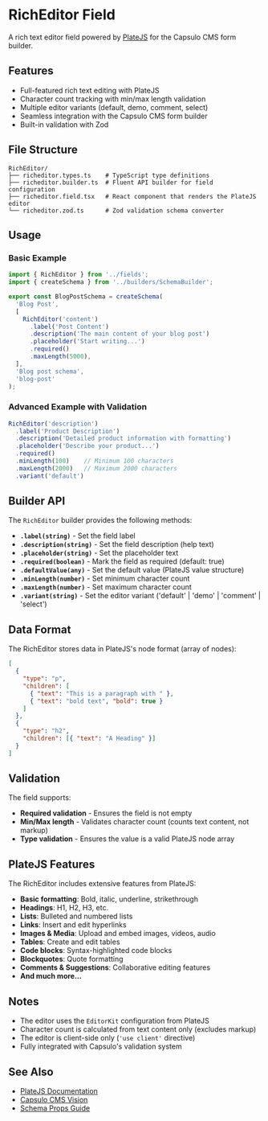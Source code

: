 # RichEditor Field

A rich text editor field powered by [PlateJS](https://platejs.org/) for the Capsulo CMS form builder.

## Features

- Full-featured rich text editing with PlateJS
- Character count tracking with min/max length validation
- Multiple editor variants (default, demo, comment, select)
- Seamless integration with the Capsulo CMS form builder
- Built-in validation with Zod

## File Structure

```
RichEditor/
├── richeditor.types.ts    # TypeScript type definitions
├── richeditor.builder.ts  # Fluent API builder for field configuration
├── richeditor.field.tsx   # React component that renders the PlateJS editor
└── richeditor.zod.ts      # Zod validation schema converter
```

## Usage

### Basic Example

```typescript
import { RichEditor } from '../fields';
import { createSchema } from '../builders/SchemaBuilder';

export const BlogPostSchema = createSchema(
  'Blog Post',
  [
    RichEditor('content')
      .label('Post Content')
      .description('The main content of your blog post')
      .placeholder('Start writing...')
      .required()
      .maxLength(5000),
  ],
  'Blog post schema',
  'blog-post'
);
```

### Advanced Example with Validation

```typescript
RichEditor('description')
  .label('Product Description')
  .description('Detailed product information with formatting')
  .placeholder('Describe your product...')
  .required()
  .minLength(100)    // Minimum 100 characters
  .maxLength(2000)   // Maximum 2000 characters
  .variant('default')
```

## Builder API

The `RichEditor` builder provides the following methods:

- **`.label(string)`** - Set the field label
- **`.description(string)`** - Set the field description (help text)
- **`.placeholder(string)`** - Set the placeholder text
- **`.required(boolean)`** - Mark the field as required (default: true)
- **`.defaultValue(any)`** - Set the default value (PlateJS value structure)
- **`.minLength(number)`** - Set minimum character count
- **`.maxLength(number)`** - Set maximum character count
- **`.variant(string)`** - Set the editor variant ('default' | 'demo' | 'comment' | 'select')

## Data Format

The RichEditor stores data in PlateJS's node format (array of nodes):

```json
[
  {
    "type": "p",
    "children": [
      { "text": "This is a paragraph with " },
      { "text": "bold text", "bold": true }
    ]
  },
  {
    "type": "h2",
    "children": [{ "text": "A Heading" }]
  }
]
```

## Validation

The field supports:
- **Required validation** - Ensures the field is not empty
- **Min/Max length** - Validates character count (counts text content, not markup)
- **Type validation** - Ensures the value is a valid PlateJS node array

## PlateJS Features

The RichEditor includes extensive features from PlateJS:

- **Basic formatting**: Bold, italic, underline, strikethrough
- **Headings**: H1, H2, H3, etc.
- **Lists**: Bulleted and numbered lists
- **Links**: Insert and edit hyperlinks
- **Images & Media**: Upload and embed images, videos, audio
- **Tables**: Create and edit tables
- **Code blocks**: Syntax-highlighted code blocks
- **Blockquotes**: Quote formatting
- **Comments & Suggestions**: Collaborative editing features
- **And much more...**

## Notes

- The editor uses the `EditorKit` configuration from PlateJS
- Character count is calculated from text content only (excludes markup)
- The editor is client-side only (`'use client'` directive)
- Fully integrated with Capsulo's validation system

## See Also

- [PlateJS Documentation](https://platejs.org/docs)
- [Capsulo CMS Vision](../../../docs/CMS_VISION.md)
- [Schema Props Guide](../../../docs/SCHEMA_PROPS_GUIDE.md)
